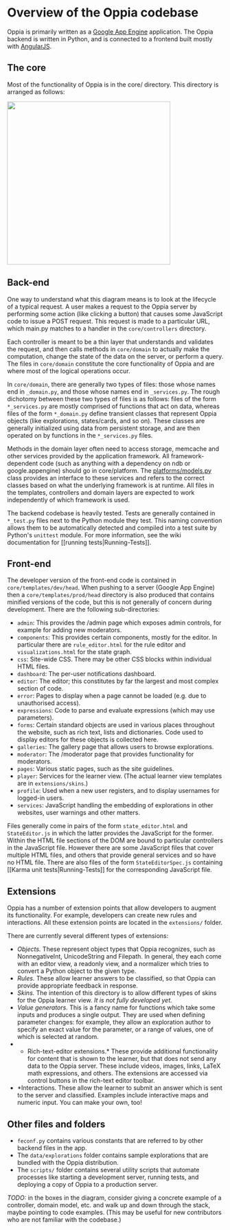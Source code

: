 # Overview of the Oppia codebase #

Oppia is primarily written as a [Google App Engine](https://developers.google.com/appengine/docs/whatisgoogleappengine) application. The Oppia backend is written in Python, and is connected to a frontend built mostly with [AngularJS](http://angularjs.org/).

## The core ##

Most of the functionality of Oppia is in the core/ directory. This directory is arranged as follows:

<img src='https://raw.githubusercontent.com/oppia/oppia/wiki/images/codebaseOverview.png' width='380'>


## Back-end ##

One way to understand what this diagram means is to look at the lifecycle of a typical request. A user makes a request to the Oppia server by performing some action (like clicking a button) that causes some JavaScript code to issue a POST request. This request is made to a particular URL, which main.py matches to a handler in the `core/controllers` directory.

Each controller is meant to be a thin layer that understands and validates the request, and then calls methods in `core/domain` to actually make the computation, change the state of the data on the server, or perform a query. The files in `core/domain` constitute the core functionality of Oppia and are where most of the logical operations occur.

In `core/domain`, there are generally two types of files: those whose names end in `_domain.py`, and those whose names end in `_services.py`. The rough dichotomy between these two types of files is as follows: files of the form `*_services.py` are mostly comprised of functions that act on data, whereas files of the form `*_domain.py` define transient classes that represent Oppia objects (like explorations, states/cards, and so on). These classes are generally initialized using data from persistent storage, and are then operated on by functions in the `*_services.py` files.

Methods in the domain layer often need to access storage, memcache and other services provided by the application framework. All framework-dependent code (such as anything with a dependency on ndb or google.appengine) should go in core/platform. The [platforms/models.py](https://github.com/oppia/oppia/tree/master/core/platform/models.py) class provides an interface to these services and refers to the correct classes based on what the underlying framework is at runtime. All files in the templates, controllers and domain layers are expected to work independently of which framework is used.

The backend codebase is heavily tested. Tests are generally contained in `*_test.py` files next to the Python module they test. This naming convention allows them to be automatically detected and compiled into a test suite by Python's `unittest` module. For more information, see the wiki documentation for [[running tests|Running-Tests]].

## Front-end ##

The developer version of the front-end code is contained in `core/templates/dev/head`. When pushing to a server (Google App Engine) then a `core/templates/prod/head` directory is also produced that contains minified versions of the code, but this is not generally of concern during development. There are the following sub-directories:

  * `admin`: This provides the /admin page which exposes admin controls, for example for adding new moderators.
  * `components`: This provides certain components, mostly for the editor. In particular there are `rule_editor.html` for the rule editor and `visualizations.html` for the state graph.
  * `css`: Site-wide CSS. There may be other CSS blocks within individual HTML files.
  * `dashboard`: The per-user notifications dashboard.
  * `editor`: The editor; this constitutes by far the largest and most complex section of code.
  * `error`: Pages to display when a page cannot be loaded (e.g. due to unauthorised access).
  * `expressions`: Code to parse and evaluate expressions (which may use parameters).
  * `forms`: Certain standard objects are used in various places throughout the website, such as rich text, lists and dictionaries. Code used to display editors for these objects is collected here.
  * `galleries`: The gallery page that allows users to browse explorations.
  * `moderator`: The /moderator page that provides functionality for moderators.
  * `pages`: Various static pages, such as the site guidelines.
  * `player`: Services for the learner view. (The actual learner view templates are in `extensions/skins`.)
  * `profile`: Used when a new user registers, and to display usernames for logged-in users.
  * `services`: JavaScript handling the embedding of explorations in other websites, user warnings and other matters.

Files generally come in pairs of the form `state_editor.html` and `StateEditor.js` in which the latter provides the JavaScript for the former. Within the HTML file sections of the DOM are bound to particular controllers in the JavaScript file. However there are some JavaScript files that cover multiple HTML files, and others that provide general services and so have no HTML file. There are also files of the form `StateEditorSpec.js` containing [[Karma unit tests|Running-Tests]] for the corresponding JavaScript file.

## Extensions

Oppia has a number of extension points that allow developers to augment its functionality. For example, developers can create new rules and interactions. All these extension points are located in the `extensions/` folder.

There are currently several different types of extensions:
  * *Objects.* These represent object types that Oppia recognizes, such as NonnegativeInt, UnicodeString and Filepath. In general, they each come with an editor view, a readonly view, and a normalizer which tries to convert a Python object to the given type.
  * *Rules.* These allow learner answers to be classified, so that Oppia can provide appropriate feedback in response.
  * *Skins.* The intention of this directory is to allow different types of skins for the Oppia learner view. <i>It is not fully developed yet.</i>
  * *Value generators.* This is a fancy name for functions which take some inputs and produces a single output. They are used when defining parameter changes: for example, they allow an exploration author to specify an exact value for the parameter, or a range of values, one of which is selected at random.
  * * Rich-text-editor extensions.* These provide additional functionality for content that is shown to the learner, but that does not send any data to the Oppia server. These include videos, images, links, LaTeX math expressions, and others. The extensions are accessed via control buttons in the rich-text editor toolbar.
  * *Interactions. These allow the learner to submit an answer which is sent to the server and classified. Examples include interactive maps and numeric input. You can make your own, too!


## Other files and folders

  * `feconf.py` contains various constants that are referred to by other backend files in the app.
  * The `data/explorations` folder contains sample explorations that are bundled with the Oppia distribution.
  * The `scripts/` folder contains several utility scripts that automate processes like starting a development server, running tests, and deploying a copy of Oppia to a production server.



*TODO:* in the boxes in the diagram, consider giving a concrete example of a controller, domain model, etc. and walk up and down through the stack, maybe pointing to code examples. (This may be useful for new contributors who are not familiar with the codebase.)

